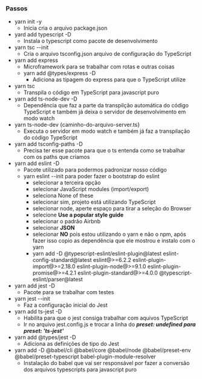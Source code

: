 ### Passos

- yarn init -y
    - Inicia cria o arquivo package.json
- yard add typescript -D
    - Instala o typescript como pacote de desenvolvimento
- yarn tsc --init
    - Cria o arquivo tsconfig.json arquivo de configuração do TypeScript
- yarn add express
    - Microframework para se trabalhar com rotas e outras coisas
    - yarn add @types/express -D
        - Adiciona as tipagem do express para que o TypeScript utilize
- yarn tsc
    - Transpila o código em TypeScript para javascript puro
- yarn add ts-node-dev -D
    - Dependência que faz a parte da transpilção automática do código TypeScript e também já deixa o servidor de desenvolvimento em modo watch
- yarn ts-node-dev {caminho-do-arquivo-server.ts}
    - Executa o servidor em modo watch e também já faz a transpilação do código TypeScript
- yarn add tsconfig-paths -D
    - Precisa ter esse pacote para que o ts entenda como se trabalhar com os paths que criamos
- yarn add eslint -D
    - Pacote utilizado para podermos padronizar nosso código
    - yarn eslint --init para poder fazer o bootstrap do eslint
        - selecionar a terceira opção
        - selecionar JavaScript modules (import/export)
        - seleciona None of these
        - selecionar sim, projeto está utilizando TypeScript
        - selecionar node, aperte espaço para tirar a seleção do Browser
        - selecione **Use a popular style guide**
        - selecionar o padrão Airbnb
        - selecionar **JSON**
        - selecionar **NO** pois estou utilizando o yarn e não o npm, após fazer isso copio as dependência que ele mostrou e instalo com o yarn
        - yarn add -D @typescript-eslint/eslint-plugin@latest eslint-config-standard@latest eslint@>=6.2.2 eslint-plugin-import@>=2.18.0 eslint-plugin-node@>=9.1.0 eslint-plugin-promise@>=4.2.1 eslint-plugin-standard@>=4.0.0 @typescript-eslint/parser@latest
- yarn add jest -D
    - Pacote para se trabalhar com testes
- yarn jest --init
    - Faz a configuração inicial do Jest
- yarn add ts-jest -D
    - Habilita para que o jest consiga trabalhar com aquivos TypeScript
    - Ir no arquivo jest.config.js e trocar a linha do ***preset: undefined para preset: 'ts-jest'***
- yarn add @types/jest -D
    - Adiciona as definições de tipo do Jest
- yarn add -D @babel/cli @babel/core @babel/node @babel/preset-env @babel/preset-typescript babel-plugin-module-resolver
    - Instalação do babel que vai ser responsável por fazer a conversão dos arquivos typescripts para javascript puro